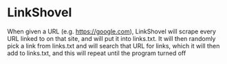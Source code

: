 # LinkShovel
When given a URL (e.g. https://google.com), LinkShovel will scrape every URL linked to on that site, and will put it into links.txt. It will then randomly pick a link from links.txt and will search that URL for links, which it will then add to links.txt, and this will repeat until the program turned off
